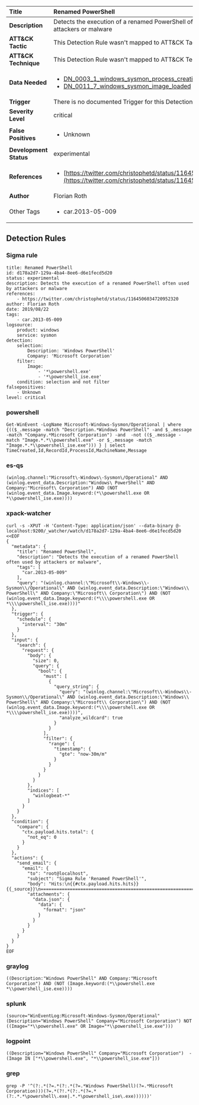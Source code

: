 | Title                    | Renamed PowerShell       |
|:-------------------------|:------------------|
| **Description**          | Detects the execution of a renamed PowerShell often used by attackers or malware |
| **ATT&amp;CK Tactic**    |   This Detection Rule wasn't mapped to ATT&amp;CK Tactic yet  |
| **ATT&amp;CK Technique** |  This Detection Rule wasn't mapped to ATT&amp;CK Technique yet  |
| **Data Needed**          | <ul><li>[DN_0003_1_windows_sysmon_process_creation](../Data_Needed/DN_0003_1_windows_sysmon_process_creation.md)</li><li>[DN_0011_7_windows_sysmon_image_loaded](../Data_Needed/DN_0011_7_windows_sysmon_image_loaded.md)</li></ul>  |
| **Trigger**              |  There is no documented Trigger for this Detection Rule yet  |
| **Severity Level**       | critical |
| **False Positives**      | <ul><li>Unknown</li></ul>  |
| **Development Status**   | experimental |
| **References**           | <ul><li>[https://twitter.com/christophetd/status/1164506034720952320](https://twitter.com/christophetd/status/1164506034720952320)</li></ul>  |
| **Author**               | Florian Roth |
| Other Tags           | <ul><li>car.2013-05-009</li></ul> | 

## Detection Rules

### Sigma rule

```
title: Renamed PowerShell
id: d178a2d7-129a-4ba4-8ee6-d6e1fecd5d20
status: experimental
description: Detects the execution of a renamed PowerShell often used by attackers or malware
references:
    - https://twitter.com/christophetd/status/1164506034720952320
author: Florian Roth
date: 2019/08/22
tags:
    - car.2013-05-009
logsource:
    product: windows
    service: sysmon
detection:
    selection:
        Description: 'Windows PowerShell'
        Company: 'Microsoft Corporation'
    filter:
        Image: 
            - '*\powershell.exe'
            - '*\powershell_ise.exe'
    condition: selection and not filter
falsepositives:
    - Unknown
level: critical

```





### powershell
    
```
Get-WinEvent -LogName Microsoft-Windows-Sysmon/Operational | where {(($_.message -match "Description.*Windows PowerShell" -and $_.message -match "Company.*Microsoft Corporation") -and  -not (($_.message -match "Image.*.*\\powershell.exe" -or $_.message -match "Image.*.*\\powershell_ise.exe"))) } | select TimeCreated,Id,RecordId,ProcessId,MachineName,Message
```


### es-qs
    
```
(winlog.channel:"Microsoft\-Windows\-Sysmon\/Operational" AND (winlog.event_data.Description:"Windows\ PowerShell" AND Company:"Microsoft\ Corporation") AND (NOT (winlog.event_data.Image.keyword:(*\\powershell.exe OR *\\powershell_ise.exe))))
```


### xpack-watcher
    
```
curl -s -XPUT -H 'Content-Type: application/json' --data-binary @- localhost:9200/_watcher/watch/d178a2d7-129a-4ba4-8ee6-d6e1fecd5d20 <<EOF
{
  "metadata": {
    "title": "Renamed PowerShell",
    "description": "Detects the execution of a renamed PowerShell often used by attackers or malware",
    "tags": [
      "car.2013-05-009"
    ],
    "query": "(winlog.channel:\"Microsoft\\-Windows\\-Sysmon\\/Operational\" AND (winlog.event_data.Description:\"Windows\\ PowerShell\" AND Company:\"Microsoft\\ Corporation\") AND (NOT (winlog.event_data.Image.keyword:(*\\\\powershell.exe OR *\\\\powershell_ise.exe))))"
  },
  "trigger": {
    "schedule": {
      "interval": "30m"
    }
  },
  "input": {
    "search": {
      "request": {
        "body": {
          "size": 0,
          "query": {
            "bool": {
              "must": [
                {
                  "query_string": {
                    "query": "(winlog.channel:\"Microsoft\\-Windows\\-Sysmon\\/Operational\" AND (winlog.event_data.Description:\"Windows\\ PowerShell\" AND Company:\"Microsoft\\ Corporation\") AND (NOT (winlog.event_data.Image.keyword:(*\\\\powershell.exe OR *\\\\powershell_ise.exe))))",
                    "analyze_wildcard": true
                  }
                }
              ],
              "filter": {
                "range": {
                  "timestamp": {
                    "gte": "now-30m/m"
                  }
                }
              }
            }
          }
        },
        "indices": [
          "winlogbeat-*"
        ]
      }
    }
  },
  "condition": {
    "compare": {
      "ctx.payload.hits.total": {
        "not_eq": 0
      }
    }
  },
  "actions": {
    "send_email": {
      "email": {
        "to": "root@localhost",
        "subject": "Sigma Rule 'Renamed PowerShell'",
        "body": "Hits:\n{{#ctx.payload.hits.hits}}{{_source}}\n================================================================================\n{{/ctx.payload.hits.hits}}",
        "attachments": {
          "data.json": {
            "data": {
              "format": "json"
            }
          }
        }
      }
    }
  }
}
EOF

```


### graylog
    
```
((Description:"Windows PowerShell" AND Company:"Microsoft Corporation") AND (NOT (Image.keyword:(*\\powershell.exe *\\powershell_ise.exe))))
```


### splunk
    
```
(source="WinEventLog:Microsoft-Windows-Sysmon/Operational" (Description="Windows PowerShell" Company="Microsoft Corporation") NOT ((Image="*\\powershell.exe" OR Image="*\\powershell_ise.exe")))
```


### logpoint
    
```
((Description="Windows PowerShell" Company="Microsoft Corporation")  -(Image IN ["*\\powershell.exe", "*\\powershell_ise.exe"]))
```


### grep
    
```
grep -P '^(?:.*(?=.*(?:.*(?=.*Windows PowerShell)(?=.*Microsoft Corporation)))(?=.*(?!.*(?:.*(?=.*(?:.*.*\powershell\.exe|.*.*\powershell_ise\.exe))))))'
```



